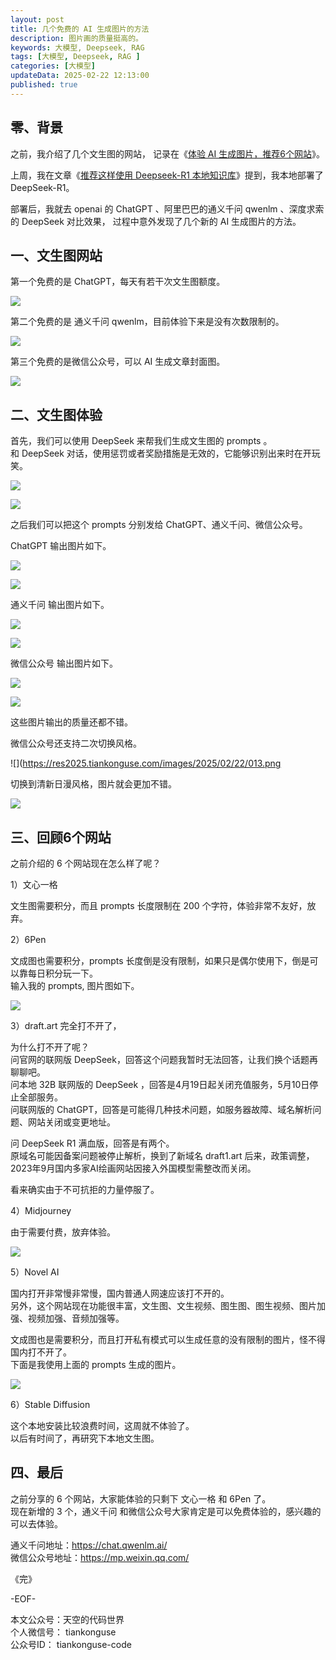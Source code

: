 ```yaml
---
layout: post  
title: 几个免费的 AI 生成图片的方法        
description: 图片画的质量挺高的。  
keywords: 大模型, Deepseek, RAG 
tags: [大模型, Deepseek, RAG ]  
categories: [大模型]  
updateData: 2025-02-22 12:13:00  
published: true  
---
```



## 零、背景  


之前，我介绍了几个文生图的网站， 记录在《[体验 AI 生成图片，推荐6个网站](https://mp.weixin.qq.com/s/uH3dj1GoK6VQe6ixTU9ZGA)》。  


上周，我在文章《[推荐这样使用 Deepseek-R1 本地知识库](https://mp.weixin.qq.com/s/TYmYcyObrecJtVp_cvnibw)》提到，我本地部署了 DeepSeek-R1。  


部署后，我就去 openai 的 ChatGPT 、阿里巴巴的通义千问 qwenlm 、深度求索的 DeepSeek 对比效果， 过程中意外发现了几个新的 AI 生成图片的方法。  


## 一、文生图网站   


第一个免费的是 ChatGPT，每天有若干次文生图额度。  


![](https://res2025.tiankonguse.com/images/2025/02/22/001.png)  



第二个免费的是 通义千问 qwenlm，目前体验下来是没有次数限制的。  


![](https://res2025.tiankonguse.com/images/2025/02/22/002.png)  


第三个免费的是微信公众号，可以 AI 生成文章封面图。  


![](https://res2025.tiankonguse.com/images/2025/02/22/003.png)  



## 二、文生图体验  


首先，我们可以使用 DeepSeek 来帮我们生成文生图的 prompts 。  
和 DeepSeek 对话，使用惩罚或者奖励措施是无效的，它能够识别出来时在开玩笑。  


![](https://res2025.tiankonguse.com/images/2025/02/22/004.png)  


![](https://res2025.tiankonguse.com/images/2025/02/22/005.png)  





之后我们可以把这个 prompts 分别发给 ChatGPT、通义千问、微信公众号。  


ChatGPT 输出图片如下。  



![](https://res2025.tiankonguse.com/images/2025/02/22/006.png)  

![](https://res2025.tiankonguse.com/images/2025/02/22/007.png)  



通义千问 输出图片如下。  



![](https://res2025.tiankonguse.com/images/2025/02/22/008.png)  


![](https://res2025.tiankonguse.com/images/2025/02/22/009.png)  


微信公众号 输出图片如下。  


![](https://res2025.tiankonguse.com/images/2025/02/22/010.png)  

![](https://res2025.tiankonguse.com/images/2025/02/22/011.png)  


这些图片输出的质量还都不错。  




微信公众号还支持二次切换风格。  


![](https://res2025.tiankonguse.com/images/2025/02/22/013.png


切换到清新日漫风格，图片就会更加不错。  

![](https://res2025.tiankonguse.com/images/2025/02/22/012.png)  



## 三、回顾6个网站  


之前介绍的 6 个网站现在怎么样了呢？  


1）文心一格  


文生图需要积分，而且 prompts 长度限制在 200 个字符，体验非常不友好，放弃。  


2）6Pen  


文成图也需要积分，prompts 长度倒是没有限制，如果只是偶尔使用下，倒是可以靠每日积分玩一下。  
输入我的 prompts, 图片图如下。  



![](https://res2025.tiankonguse.com/images/2025/02/22/014.png)  



3）draft.art 完全打不开了，  


为什么打不开了呢？  
问官网的联网版 DeepSeek，回答这个问题我暂时无法回答，让我们换个话题再聊聊吧。  
问本地 32B 联网版的 DeepSeek  ，回答是4月19日起关闭充值服务，5月10日停止全部服务。  
问联网版的 ChatGPT，回答是可能得几种技术问题，如服务器故障、域名解析问题、网站关闭或变更地址。  


问 DeepSeek R1 满血版，回答是有两个。  
原域名可能因备案问题被停止解析，换到了新域名 draft1.art
后来，政策调整，2023年9月国内多家AI绘画网站因接入外国模型需整改而关闭。  


看来确实由于不可抗拒的力量停服了。  


4）Midjourney  


由于需要付费，放弃体验。  


![](https://res2025.tiankonguse.com/images/2025/02/22/015.png)  



5）Novel AI  


国内打开非常慢非常慢，国内普通人网速应该打不开的。   
另外，这个网站现在功能很丰富，文生图、文生视频、图生图、图生视频、图片加强、视频加强、音频加强等。  


文成图也是需要积分，而且打开私有模式可以生成任意的没有限制的图片，怪不得国内打不开了。  
下面是我使用上面的 prompts 生成的图片。  


![](https://res2025.tiankonguse.com/images/2025/02/22/016.png)  


6）Stable Diffusion  


这个本地安装比较浪费时间，这周就不体验了。  
以后有时间了，再研究下本地文生图。  


## 四、最后  


之前分享的 6 个网站，大家能体验的只剩下 文心一格 和 6Pen 了。  
现在新增的 3 个，通义千问 和微信公众号大家肯定是可以免费体验的，感兴趣的可以去体验。  


通义千问地址：https://chat.qwenlm.ai/  
微信公众号地址：https://mp.weixin.qq.com/   



《完》  


-EOF-  

本文公众号：天空的代码世界  
个人微信号： tiankonguse  
公众号ID： tiankonguse-code  
  